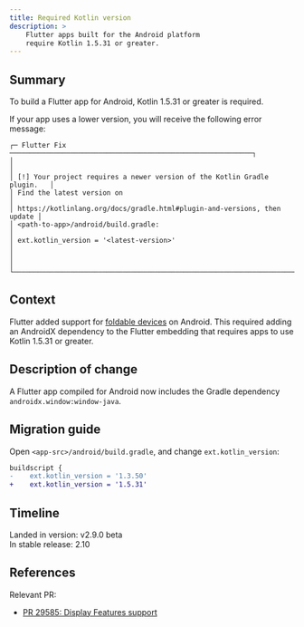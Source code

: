 ```yaml
---
title: Required Kotlin version 
description: >
    Flutter apps built for the Android platform
    require Kotlin 1.5.31 or greater.
---
```


## Summary

To build a Flutter app for Android, Kotlin 1.5.31 or greater is required.

If your app uses a lower version,
you will receive the following error message:

```plaintext noHighlight
┌─ Flutter Fix ────────────────────────────────────────────────────────────┐
│                                                                          │
│ [!] Your project requires a newer version of the Kotlin Gradle plugin.   │
│ Find the latest version on                                               │
│ https://kotlinlang.org/docs/gradle.html#plugin-and-versions, then update │
│ <path-to-app>/android/build.gradle:                                      │
│ ext.kotlin_version = '<latest-version>'                                  │
│                                                                          │
└──────────────────────────────────────────────────────────────────────────┘
```

## Context

Flutter added support for [foldable devices][1] on Android.
This required adding an AndroidX dependency to the Flutter embedding that
requires apps to use Kotlin 1.5.31 or greater.

## Description of change

A Flutter app compiled for Android now includes the Gradle dependency
`androidx.window:window-java`.

## Migration guide

Open `<app-src>/android/build.gradle`, and change `ext.kotlin_version`:

```diff
buildscript {
-    ext.kotlin_version = '1.3.50'
+    ext.kotlin_version = '1.5.31'
```

## Timeline

Landed in version: v2.9.0 beta<br>
In stable release: 2.10

## References

Relevant PR:

* [PR 29585: Display Features support][]


[PR 29585: Display Features support]: {{site.repo.engine}}/pull/29585

[1]: {{site.android-dev}}/guide/topics/large-screens/learn-about-foldables
